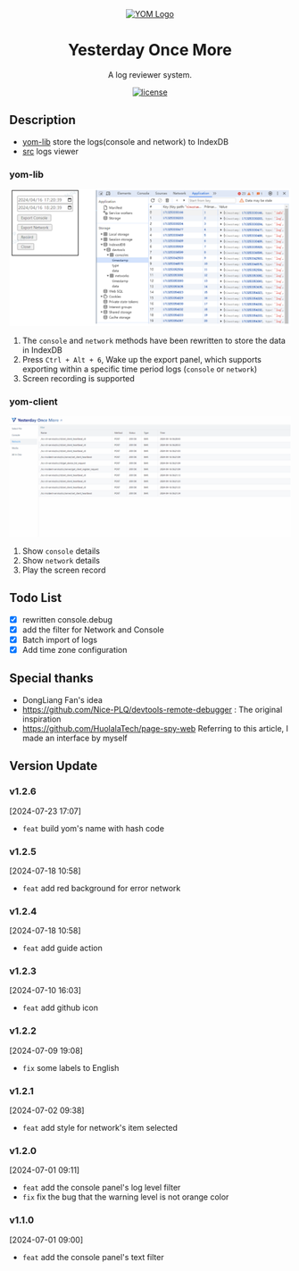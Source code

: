 <div align="center">
  <a href="https://mbigflower.github.io/yom/" target="_blank">
    <img alt="YOM Logo" width="200" src="./public/favicon.ico"/>
  </a>
</div>
<div align="center">
  <h1>Yesterday Once More</h1>
</div>

<div align="center">

A log reviewer system.

[![license](https://img.shields.io/badge/license-MIT-blue.svg)](https://github.com/mBigFlower/YOM-Client/blob/main/LICENSE)

</div>

## Description

- [yom-lib](./yom/README_DEV.md) store the logs(console and network) to IndexDB
- [src](./yom-client/README.md) logs viewer

### yom-lib

![saveLogs.png](./screenshots/saveLogs.png)

1. The `console` and `network` methods have been rewritten to store the data in IndexDB
2. Press `Ctrl + Alt + 6`, Wake up the export panel, which supports exporting within a specific time period logs (`console` or `network`)
3. Screen recording is supported

### yom-client

![showLogs.gif](./screenshots/showNetwork.gif)

1. Show `console` details
2. Show `network` details
3. Play the screen record

## Todo List

- [x] rewritten console.debug 
- [x] add the filter for Network and Console
- [x] Batch import of logs 
- [x] Add time zone configuration

## Special thanks

- DongLiang Fan's idea
- https://github.com/Nice-PLQ/devtools-remote-debugger : The original inspiration
- https://github.com/HuolalaTech/page-spy-web Referring to this article, I made an interface by myself


## Version Update

### v1.2.6

[2024-07-23 17:07]
- `feat` build yom's name with hash code

### v1.2.5

[2024-07-18 10:58]
- `feat` add red background for error network

### v1.2.4

[2024-07-18 10:58]
- `feat` add guide action 

### v1.2.3

[2024-07-10 16:03]
- `feat` add github icon 

### v1.2.2

[2024-07-09 19:08]
- `fix` some labels to English 

### v1.2.1

[2024-07-02 09:38]
- `feat` add style for network's item selected

### v1.2.0

[2024-07-01 09:11]
- `feat` add the console panel's log level filter
- `fix` fix the bug that the warning level is not orange color

### v1.1.0

[2024-07-01 09:00]
- `feat` add the console panel's text filter
